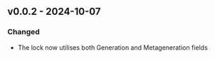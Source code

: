 ## v0.0.2 - 2024-10-07
### Changed
* The lock now utilises both Generation and Metageneration fields
